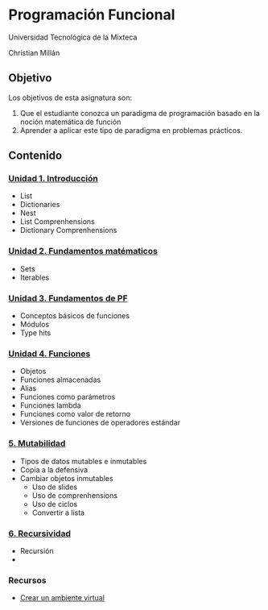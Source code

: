 # Programación Funcional

Universidad Tecnológica de la Mixteca

Christian Millán

## Objetivo

Los objetivos de esta asignatura son:

1. Que el estudiante conozca un paradigma de programación basado en la noción matemática de función
2. Aprender a aplicar este tipo de paradigma en problemas prácticos.

## Contenido

### [Unidad 1. Introducción](./L01-intro/README.md)

* List
* Dictionaries
* Nest
* List Comprenhensions
* Dictionary Comprenhensions
  
### [Unidad 2. Fundamentos matématicos](./L02-math_background/README.md)

* Sets
* Iterables

### [Unidad 3. Fundamentos de PF](./L03-functions_backgroud/)

* Conceptos básicos de funciones
* Módulos
* Type hits

### [Unidad 4. Funciones](./L04-functions/README.md)

* Objetos
* Funciones almacenadas
* Alias
* Funciones como parámetros
* Funciones lambda
* Funciones como valor de retorno
* Versiones de funciones de operadores estándar

### [5. Mutabilidad](./L05-Mutabilidad/README.md)

* Tipos de datos mutables e inmutables
* Copia a la defensiva
* Cambiar objetos inmutables
  * Uso de slides
  * Uso de comprenhensions
  * Uso de ciclos
  * Convertir a lista

### [6. Recursividad](./L06-Recursividad/README.md)

* Recursión
* 

### Recursos

* [Crear un ambiente virtual](https://github.com/christiane-millan/misc/blob/master/python/001_ambientes_virtuales.md)